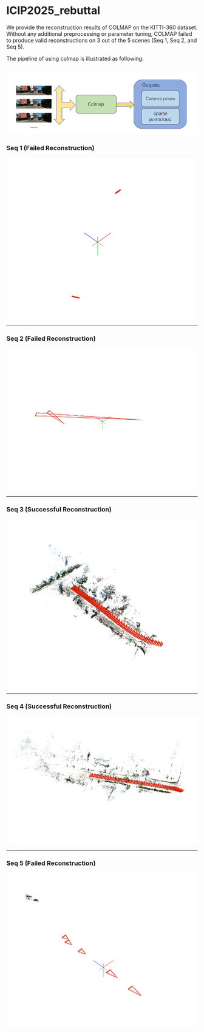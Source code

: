 # ICIP2025_rebuttal


We provide the reconstruction results of COLMAP on the KITTI-360 dataset.  
Without any additional preprocessing or parameter tuning, COLMAP failed to produce valid reconstructions on 3 out of the 5 scenes (Seq 1, Seq 2, and Seq 5).

The pipeline of using colmap is illustrated as following:

![Pipeline](Fig/Pipeline.png)
---

### Seq 1 (Failed Reconstruction)

![Seq 1](Fig/seq1.png)

---

### Seq 2 (Failed Reconstruction)

![Seq 2](Fig/seq2.png)

---

### Seq 3 (Successful Reconstruction)

![Seq 3](Fig/seq3.png)

---

### Seq 4 (Successful Reconstruction)

![Seq 4](Fig/seq4.png)

---

### Seq 5 (Failed Reconstruction)

![Seq 5](Fig/seq5.png)
